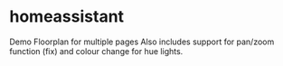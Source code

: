 # homeassistant
Demo Floorplan for multiple pages
Also includes support for pan/zoom function (fix) and colour change for hue lights.
